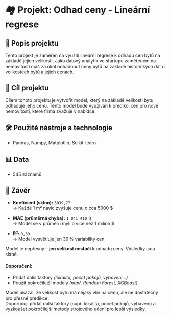 # 🏘️ Projekt: Odhad ceny - Lineární regrese 

## 📄 Popis projektu
Tento projekt je zaměřen na využití lineární regrese k odhadu cen bytů na základě jejich velikosti. Jako datový analytik ve startupu zaměřeném na nemovitosti máš za úkol odhadnout ceny bytů na základě historických dat o velikostech bytů a jejich cenách.

## 🎯 Cíl projektu
Cílem tohoto projektu je vytvořit model, který na základě velikosti bytu odhaduje jeho cenu. Tento model bude využíván k predikci cen pro nové nemovitosti, které firma zvažuje v nabídce.

## 🛠️ Použité nástroje a technologie
- Pandas, Numpy, Matplotlib, Scikit-learn

## 📊 Data
- 545 záznamů


## 📌 Závěr

- **Koeficient (sklon):** `5039,77`  
  → Každé 1 m² navíc zvyšuje cenu o cca 5000 $

- **MAE (průměrná chyba):** `1 041 410 $`  
  → Model se v průměru mýlí o více než 1 milion $

- **R²:** `0,39`  
  → Model vysvětluje jen 39 % variability cen

Model je nepřesný – **jen velikost nestačí** k odhadu ceny. Výsledky jsou slabé.

####  Doporučení:

- Přidat další faktory *(lokalita, počet pokojů, vybavení…)*
- Použít pokročilejší modely *(např. Random Forest, XGBoost)*

Model ukázal, že velikost bytu má nějaký vliv na cenu, ale ne dostatečný pro přesné predikce.  
Doporučuji přidat další faktory (např. lokalita, počet pokojů, vybavení) a vyzkoušet pokročilejší metody strojového učení pro lepší výsledky.

